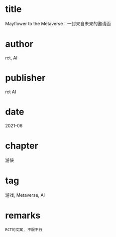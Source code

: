 # title
Mayflower to the Metaverse：一封来自未来的邀请函

# author
rct, AI

# publisher
rct AI

# date
2021-06

# chapter
游侠

# tag
游戏, Metaverse, AI

# remarks
`RCT的文案, 不服不行`

